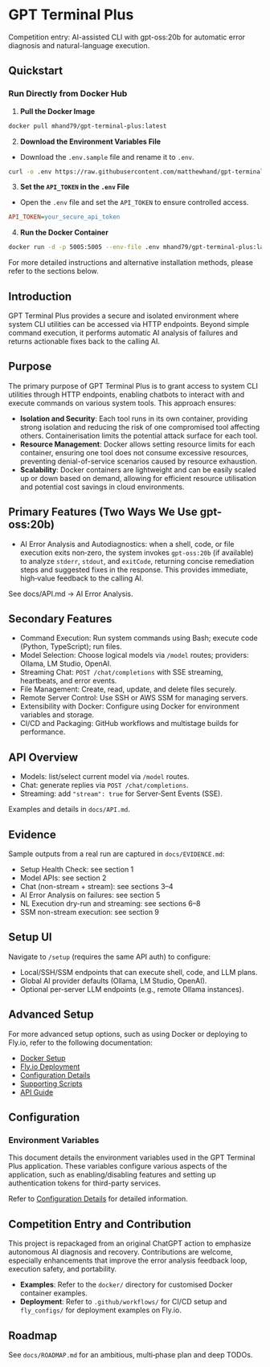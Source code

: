 # GPT Terminal Plus

Competition entry: AI-assisted CLI with gpt-oss:20b for automatic error diagnosis and natural-language execution.

## Quickstart

### Run Directly from Docker Hub

1. **Pull the Docker Image**
 ```sh
 docker pull mhand79/gpt-terminal-plus:latest
 ```

2. **Download the Environment Variables File**
 - Download the `.env.sample` file and rename it to `.env`.
 ```sh
 curl -o .env https://raw.githubusercontent.com/matthewhand/gpt-terminal-plus/main/.env.sample
 ```

3. **Set the `API_TOKEN` in the `.env` File**
 - Open the `.env` file and set the `API_TOKEN` to ensure controlled access.
 ```ini
 API_TOKEN=your_secure_api_token
 ```

4. **Run the Docker Container**
 ```sh
 docker run -d -p 5005:5005 --env-file .env mhand79/gpt-terminal-plus:latest
 ```

For more detailed instructions and alternative installation methods, please refer to the sections below.


## Introduction

GPT Terminal Plus provides a secure and isolated environment where system CLI utilities can be accessed via HTTP endpoints. Beyond simple command execution, it performs automatic AI analysis of failures and returns actionable fixes back to the calling AI.

## Purpose

The primary purpose of GPT Terminal Plus is to grant access to system CLI utilities through HTTP endpoints, enabling chatbots to interact with and execute commands on various system tools. This approach ensures:
- **Isolation and Security**: Each tool runs in its own container, providing strong isolation and reducing the risk of one compromised tool affecting others. Containerisation limits the potential attack surface for each tool.
- **Resource Management**: Docker allows setting resource limits for each container, ensuring one tool does not consume excessive resources, preventing denial-of-service scenarios caused by resource exhaustion.
- **Scalability**: Docker containers are lightweight and can be easily scaled up or down based on demand, allowing for efficient resource utilisation and potential cost savings in cloud environments.

## Primary Features (Two Ways We Use gpt-oss:20b)

- AI Error Analysis and Autodiagnostics: when a shell, code, or file execution exits non‑zero, the system invokes `gpt-oss:20b` (if available) to analyze `stderr`, `stdout`, and `exitCode`, returning concise remediation steps and suggested fixes in the response. This provides immediate, high‑value feedback to the calling AI.

See docs/API.md → AI Error Analysis.

## Secondary Features
- Command Execution: Run system commands using Bash; execute code (Python, TypeScript); run files.
- Model Selection: Choose logical models via `/model` routes; providers: Ollama, LM Studio, OpenAI.
- Streaming Chat: `POST /chat/completions` with SSE streaming, heartbeats, and error events.
- File Management: Create, read, update, and delete files securely.
- Remote Server Control: Use SSH or AWS SSM for managing servers.
- Extensibility with Docker: Configure using Docker for environment variables and storage.
- CI/CD and Packaging: GitHub workflows and multistage builds for performance.

## API Overview

- Models: list/select current model via `/model` routes.
- Chat: generate replies via `POST /chat/completions`.
- Streaming: add `"stream": true` for Server‑Sent Events (SSE).

Examples and details in `docs/API.md`.

## Evidence

Sample outputs from a real run are captured in `docs/EVIDENCE.md`:

- Setup Health Check: see section 1
- Model APIs: see section 2
- Chat (non-stream + stream): see sections 3–4
- AI Error Analysis on failures: see section 5
- NL Execution dry-run and streaming: see sections 6–8
- SSM non-stream execution: see section 9


## Setup UI

Navigate to `/setup` (requires the same API auth) to configure:

- Local/SSH/SSM endpoints that can execute shell, code, and LLM plans.
- Global AI provider defaults (Ollama, LM Studio, OpenAI).
- Optional per-server LLM endpoints (e.g., remote Ollama instances).


## Advanced Setup

For more advanced setup options, such as using Docker or deploying to Fly.io, refer to the following documentation:

- [Docker Setup](docs/DOCKER_SETUP.md)
- [Fly.io Deployment](docs/FLY_IO_DEPLOYMENT.md)
- [Configuration Details](docs/CONFIGURATION.md)
- [Supporting Scripts](docs/SUPPORTING_SCRIPTS.md)
- [API Guide](docs/API.md)

## Configuration

### Environment Variables

This document details the environment variables used in the GPT Terminal Plus application. These variables configure various aspects of the application, such as enabling/disabling features and setting up authentication tokens for third-party services.

Refer to [Configuration Details](docs/CONFIGURATION.md) for detailed information.

## Competition Entry and Contribution

This project is repackaged from an original ChatGPT action to emphasize autonomous AI diagnosis and recovery. Contributions are welcome, especially enhancements that improve the error analysis feedback loop, execution safety, and portability.

- **Examples**: Refer to the `docker/` directory for customised Docker container examples.
- **Deployment**: Refer to `.github/workflows/` for CI/CD setup and `fly_configs/` for deployment examples on Fly.io.

## Roadmap

See `docs/ROADMAP.md` for an ambitious, multi‑phase plan and deep TODOs.
